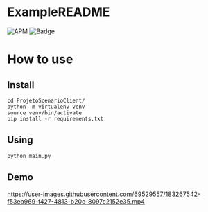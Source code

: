# ExampleREADME

![APM](https://img.shields.io/apm/l/vim-mode?color=green&label=license&logo=mit&logoColor=mit)
![Badge](https://img.shields.io/static/v1?label=python&message=tools&color=red&flat&logo=PYTHON)

# How to use
## Install
``` 
cd ProjetoScenarioClient/
python -m virtualenv venv 
source venv/bin/activate
pip install -r requirements.txt
```
## Using
``` 
python main.py
```

## Demo


https://user-images.githubusercontent.com/69529557/183267542-f53eb969-f427-4813-b20c-8097c2152e35.mp4
